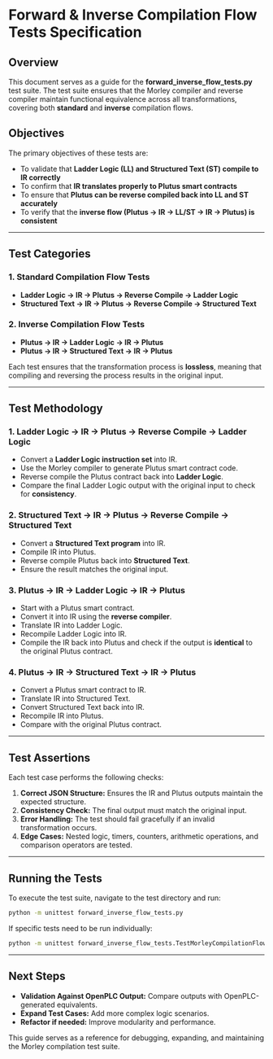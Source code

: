 # Forward & Inverse Compilation Flow Tests Specification

## Overview
This document serves as a guide for the **forward_inverse_flow_tests.py** test suite. The test suite ensures that the Morley compiler and reverse compiler maintain functional equivalence across all transformations, covering both **standard** and **inverse** compilation flows.

## Objectives
The primary objectives of these tests are:
- To validate that **Ladder Logic (LL) and Structured Text (ST) compile to IR correctly**
- To confirm that **IR translates properly to Plutus smart contracts**
- To ensure that **Plutus can be reverse compiled back into LL and ST accurately**
- To verify that the **inverse flow (Plutus → IR → LL/ST → IR → Plutus) is consistent**

---

## Test Categories

### 1. **Standard Compilation Flow Tests**
- **Ladder Logic → IR → Plutus → Reverse Compile → Ladder Logic**
- **Structured Text → IR → Plutus → Reverse Compile → Structured Text**

### 2. **Inverse Compilation Flow Tests**
- **Plutus → IR → Ladder Logic → IR → Plutus**
- **Plutus → IR → Structured Text → IR → Plutus**

Each test ensures that the transformation process is **lossless**, meaning that compiling and reversing the process results in the original input.

---

## Test Methodology

### **1. Ladder Logic → IR → Plutus → Reverse Compile → Ladder Logic**
- Convert a **Ladder Logic instruction set** into IR.
- Use the Morley compiler to generate Plutus smart contract code.
- Reverse compile the Plutus contract back into **Ladder Logic**.
- Compare the final Ladder Logic output with the original input to check for **consistency**.

### **2. Structured Text → IR → Plutus → Reverse Compile → Structured Text**
- Convert a **Structured Text program** into IR.
- Compile IR into Plutus.
- Reverse compile Plutus back into **Structured Text**.
- Ensure the result matches the original input.

### **3. Plutus → IR → Ladder Logic → IR → Plutus**
- Start with a Plutus smart contract.
- Convert it into IR using the **reverse compiler**.
- Translate IR into Ladder Logic.
- Recompile Ladder Logic into IR.
- Compile the IR back into Plutus and check if the output is **identical** to the original Plutus contract.

### **4. Plutus → IR → Structured Text → IR → Plutus**
- Convert a Plutus smart contract to IR.
- Translate IR into Structured Text.
- Convert Structured Text back into IR.
- Recompile IR into Plutus.
- Compare with the original Plutus contract.

---

## Test Assertions
Each test case performs the following checks:
1. **Correct JSON Structure:** Ensures the IR and Plutus outputs maintain the expected structure.
2. **Consistency Check:** The final output must match the original input.
3. **Error Handling:** The test should fail gracefully if an invalid transformation occurs.
4. **Edge Cases:** Nested logic, timers, counters, arithmetic operations, and comparison operators are tested.

---

## Running the Tests
To execute the test suite, navigate to the test directory and run:
```sh
python -m unittest forward_inverse_flow_tests.py
```

If specific tests need to be run individually:
```sh
python -m unittest forward_inverse_flow_tests.TestMorleyCompilationFlow.test_ladder_logic_to_plutus_and_back
```

---

## Next Steps
- **Validation Against OpenPLC Output:** Compare outputs with OpenPLC-generated equivalents.
- **Expand Test Cases:** Add more complex logic scenarios.
- **Refactor if needed:** Improve modularity and performance.

This guide serves as a reference for debugging, expanding, and maintaining the Morley compilation test suite.

